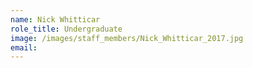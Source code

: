 ```yaml
---
name: Nick Whitticar
role_title: Undergraduate
image: /images/staff_members/Nick_Whitticar_2017.jpg
email:
---
```


